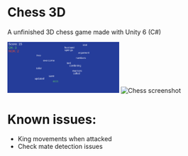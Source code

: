 # Chess 3D
A unfinished 3D chess game made with Unity 6 (C#)

<img src="Screenshot1.png" alt="Chess screenshot" width="50%" height="50%">
<img src="Screenshot2.png" alt="Chess screenshot" width="50%" height="50%">

# Known issues:
* King movements when attacked
* Check mate detection issues
